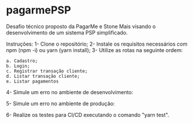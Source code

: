 # pagarmePSP
Desafio técnico proposto da PagarMe e Stone Mais visando o desenvolvimento de um sistema PSP simplificado.

Instruções:
1- Clone o repositório;
2- Instale os requisitos necessários com npm (npm -i) ou yarn (yarn install);
3- Utilize as rotas na seguinte ordem:

    a. Cadastro;
    b. Login;
    c. Registrar transação cliente;
    d. Listar transação cliente;
    e. Listar pagamentos


4- Simule um erro no ambiente de desenvolvimento:

5- Simule um erro no ambiente de produção:

6- Realize os testes para CI/CD executando o comando "yarn test".
